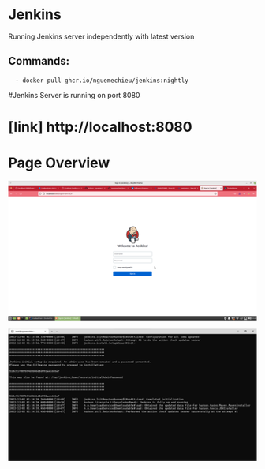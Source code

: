 # Jenkins
 
 Running  Jenkins server independently with latest version

 ## Commands: 
 
      - docker pull ghcr.io/nguemechieu/jenkins:nightly
    
    
  #Jenkins Server is running on port 8080
  # [link] http://localhost:8080
  
  # Page Overview
  
  ![Screenshot 2022-10-22 at 5 08 54 PM](JENKINS.png)
   
   
   ![Screenshot 2022-10-22 at 5 08 54 PM](jenkins.png)




